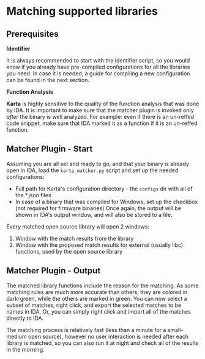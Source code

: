 Matching supported libraries
============================
Prerequisites
-----------------
**Identifier**

It is always recommended to start with the identifier script, so you would know if you already have pre-compiled configurations for all the libraries you need.
In case it is needed, a guide for compiling a new configuration can be found in the next section.

**Function Analysis**

**Karta** is highly sensitive to the quality of the function analysis that was done by IDA. It is important to make sure that the matcher plugin is invoked only *after* the binary is well analyzed. For example: even if there is an un-reffed code snippet, make sure that IDA marked it as a function if it is an un-reffed function.

Matcher Plugin - Start
----------------------
Assuming you are all set and ready to go, and that your binary is already open in IDA, load the ```karta_matcher.py``` script and set up the needed configurations:
*  Full path for Karta's configuration directory - the ```configs``` dir with all of the *.json files
*  In case of a binary that was compiled for Windows, set up the checkbox (not required for firmware binaries)
Once again, the output will be shown in IDA's output window, and will also be stored to a file.

Every matched open source library will open 2 windows:
1.  Window with the match results from the library
1.  Window with the proposed match results for external (usually libc) functions, used by the open source library

Matcher Plugin - Output
-----------------------
The matched library functions include the reason for the matching.
As some matching rules are much more accurate than others, they are colored in dark-green, while the others are marked in green.
You can now select a subset of matches, right click, and export the selected matches to be names in IDA. Or, you can simply right click and import all of the matches directly to IDA.

The matching process is relatively fast (less than a minute for a small-medium open source), however no user interaction is needed after each library is matched, so you can also run it at night and check all of the results in the morning.
